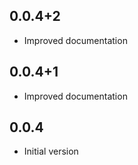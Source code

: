 ## 0.0.4+2

- Improved documentation

## 0.0.4+1

- Improved documentation

## 0.0.4

- Initial version

